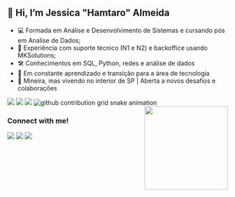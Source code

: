 ##  👋 Hi, I’m Jessica "Hamtaro" Almeida
- 💻 Formada em Análise e Desenvolvimento de Sistemas e cursando pós em Analise de Dados;
- 🔧 Experiência com suporte técnico (N1 e N2) e backoffice usando MKSolutions;
- 🛠️ Conhecimentos em SQL, Python, redes e análise de dados
- 🚀 Em constante aprendizado e transição para a área de tecnologia
- 📍 Mineira, mas vivendo no interior de SP | Aberta a novos desafios e colaborações

<!--Redes Sociais-->
<div>
  <a href="https://www.linkedin.com/in/jessialmeida/" target="_blank"><img src="https://img.shields.io/badge/-LinkedIn-%230077B5?style=for-the-badge&logo=linkedin&logoColor=white" target="_blank"></a> 
  <a href="https://instagram.com/jazz_almeida" target="_blank"><img src="https://img.shields.io/badge/-Instagram-%23E4405F?style=for-the-badge&logo=instagram&logoColor=white" target="_blank"></a>
  <a href = "mailto:almeida.jtec@gmail.com"><img src="https://img.shields.io/badge/-Gmail-%23333?style=for-the-badge&logo=gmail&logoColor=white" target="_blank"></a>

  <picture>
  <source media="(prefers-color-scheme: dark)" srcset="https://raw.githubusercontent.com/jazzalmeida/jazzalmeida/output/github-contribution-grid-snake-dark.svg">
  <source media="(prefers-color-scheme: light)" srcset="https://raw.githubusercontent.com/jazzalmeida/jazzalmeida/output/github-contribution-grid-snake.svg">
  <img alt="github contribution grid snake animation" src="https://raw.githubusercontent.com/jazzzlmeida/jazzalmeida/output/github-contribution-grid-snake.svg">
</picture>

</div>

<img align="right" alt="" height="190px" src="./src/killua">

<h3 align="left">Connect with me!</h3>

 <a href="https://www.linkedin.com/in/jessialmeida/" target="_blank"><img src="https://img.shields.io/badge/-LinkedIn-%230077B5?style=for-the-badge&logo=linkedin&logoColor=white" target="_blank"></a> 
  <a href="https://instagram.com/jazz_almeida" target="_blank"><img src="https://img.shields.io/badge/-Instagram-%23E4405F?style=for-the-badge&logo=instagram&logoColor=white" target="_blank"></a>
  <a href = "mailto:almeida.jtec@gmail.com"><img src="https://img.shields.io/badge/-Gmail-%23333?style=for-the-badge&logo=gmail&logoColor=white" target="_blank"></a>
